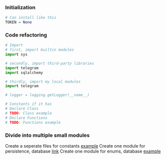### Initialization

```py
# Can install like this
TOKEN = None
```

### Code refactoring


```py
# Import
# first, import builtin modules
import sys

# secondly, import third-party libraries
import telegram
import sqlalchemy

# thirdly, import my local modules
import telegram

# logger = logging.getLogger(__name__)

# Constants if it has
# Declare Class
# TODO: Class example
# Declare Functions
# TODO: Functions example
```

### Divide into multiple small modules

Create a seperate files for constants  [example](https://github.com/lorcalhost/BTB-manager-telegram/blob/main/btb_manager_telegram/settings.py)
Create one module for persistence, database [link](https://github.com/freqtrade/freqtrade/tree/develop/freqtrade/persistence)
Create one module for enums, database [example](example)
